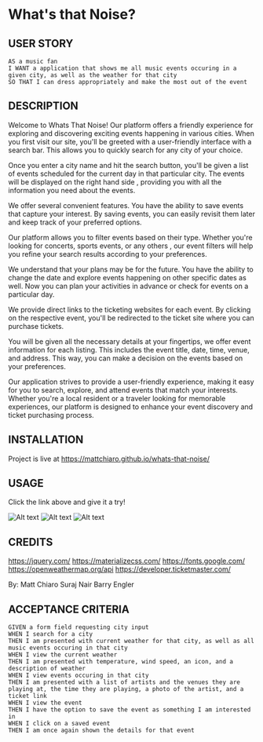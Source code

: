 # What's that Noise?

## USER STORY

``` 
AS a music fan
I WANT a application that shows me all music events occuring in a given city, as well as the weather for that city
SO THAT I can dress appropriately and make the most out of the event
 ```


## DESCRIPTION
Welcome to Whats That Noise! Our platform offers a friendly experience for exploring and discovering exciting events happening in various cities. When you first visit our site, you'll be greeted with a user-friendly interface with a search bar. This allows you to quickly search for any city of your choice.

Once you enter a city name and hit the search button, you'll be given a list of events scheduled for the current day in that particular city. The events will be displayed on the right hand side , providing you with all the information you need about the events.

We offer several convenient features. You have the ability to save events that capture your interest. By saving events, you can easily revisit them later and keep track of your preferred options.

Our platform allows you to filter events based on their type. Whether you're looking for concerts, sports events, or any others , our event filters will help you refine your search results according to your preferences.

We understand that your plans may be for the future. You have the ability to change the date and explore events happening on other specific dates as well. Now you can plan your activities in advance or check for events on a particular day.

We provide direct links to the ticketing websites for each event. By clicking on the respective event, you'll be redirected to the ticket site where you can purchase tickets.

You will be given all the necessary details at your fingertips, we offer event information for each listing. This includes the event title, date, time, venue, and address. This way, you can make a decision on the events based on your preferences.

Our application strives to provide a user-friendly experience, making it easy for you to search, explore, and attend events that match your interests. Whether you're a local resident or a traveler looking for memorable experiences, our platform is designed to enhance your event discovery and ticket purchasing process.

## INSTALLATION 
Project is live at https://mattchiaro.github.io/whats-that-noise/

## USAGE
Click the link above and give it a try!

![Alt text](assets/images/whats%20that%20noise%201.gif)
![Alt text](assets/images/whats%20that%20noise%202.gif)
![Alt text](assets/images/whats%20that%20noise%203.gif)
## CREDITS
https://jquery.com/
https://materializecss.com/
https://fonts.google.com/
https://openweathermap.org/api
https://developer.ticketmaster.com/

By: 
Matt Chiaro
Suraj Nair
Barry Engler


## ACCEPTANCE CRITERIA
```
GIVEN a form field requesting city input
WHEN I search for a city
THEN I am presented with current weather for that city, as well as all music events occuring in that city
WHEN I view the current weather
THEN I am presented with temperature, wind speed, an icon, and a description of weather
WHEN I view events occuring in that city
THEN I am presented with a list of artists and the venues they are playing at, the time they are playing, a photo of the artist, and a ticket link
WHEN I view the event
THEN I have the option to save the event as something I am interested in
WHEN I click on a saved event
THEN I am once again shown the details for that event 
